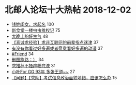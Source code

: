 # 北邮人论坛十大热帖 2018-12-02

- [钱姓闺女，求起名](https://bbs.byr.cn/article/DIYLife/46761) 100
- [新食堂一楼虫虫维权记](https://bbs.byr.cn/article/Food/499071) 75
- [大晚上的好生气](https://bbs.byr.cn/article/Talking/6076614) 48
- [【真诚求经验】求非互联网的前辈指点迷津](https://bbs.byr.cn/article/Job/2007620) 37
- [有没有你看过好多遍或者愿意看好多遍的动漫](https://bbs.byr.cn/article/Comic/629312) 37
- [#Friend](https://bbs.byr.cn/article/Feeling/3090662) 34
- [删图跑路：）](https://bbs.byr.cn/article/Picture/3230614) 34
- [求推荐不捂痘粉底液](https://bbs.byr.cn/article/Beauty/325442) 31
- [小叶For GG 93年 多张王道~~](https://bbs.byr.cn/article/Friends/1901867) 27
- [【问题】【求助】考试信息政治面貌填错，应该怎么办](https://bbs.byr.cn/article/CivilServant/42377) 15


